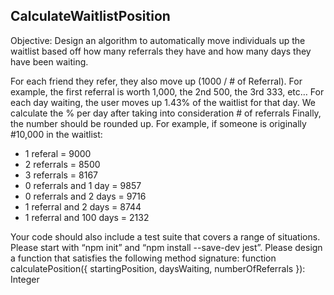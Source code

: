 ## CalculateWaitlistPosition

Objective: Design an algorithm to automatically move individuals up the waitlist based off how many referrals they have and how many days they have been waiting.

For each friend they refer, they also move up (1000 / # of Referral). For example, the first referral is worth 1,000, the 2nd 500, the 3rd 333, etc…
For each day waiting, the user moves up 1.43% of the waitlist for that day. We calculate the % per day after taking into consideration # of referrals
Finally, the number should be rounded up.
For example, if someone is originally #10,000 in the waitlist:
* 1 referal = 9000
* 2 referrals = 8500
* 3 referrals = 8167
* 0 referrals and 1 day = 9857
* 0 referrals and 2 days = 9716
* 1 referral and 2 days = 8744
* 1 referral and 100 days = 2132

Your code should also include a test suite that covers a range of situations.
Please start with “npm init” and “npm install --save-dev jest”.
Please design a function that satisfies the following method signature:
function calculatePosition({ startingPosition, daysWaiting, numberOfReferrals }): Integer
